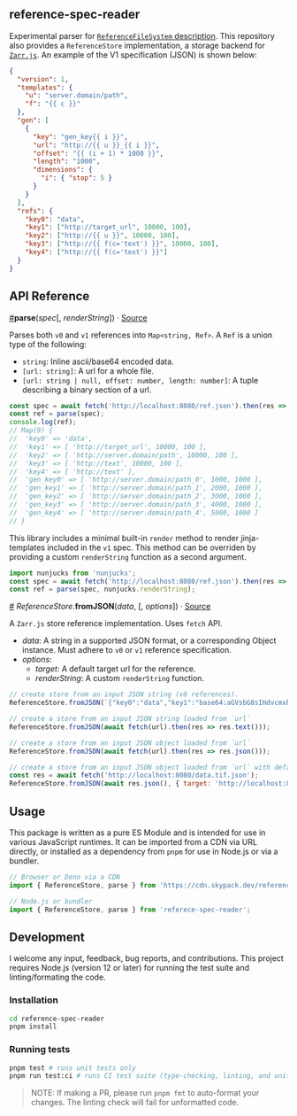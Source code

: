 ## reference-spec-reader

Experimental parser for [`ReferenceFileSystem` description](https://github.com/intake/fsspec-reference-maker).
This repository also provides a `ReferenceStore` implementation, a storage backend for
[`Zarr.js`](https://github.com/gzuidhof/zarr.js). An example of the V1 specification (JSON) is shown
below:

```json
{
  "version": 1,
  "templates": {
    "u": "server.domain/path",
    "f": "{{ c }}"
  },
  "gen": [
    {
      "key": "gen_key{{ i }}",
      "url": "http://{{ u }}_{{ i }}",
      "offset": "{{ (i + 1) * 1000 }}",
      "length": "1000",
      "dimensions": {
        "i": { "stop": 5 }
      }
    }
  ],
  "refs": {
    "key0": "data",
    "key1": ["http://target_url", 10000, 100],
    "key2": ["http://{{ u }}", 10000, 100],
    "key3": ["http://{{ f(c='text') }}", 10000, 100],
    "key4": ["http://{{ f(c='text') }}"]
  }
}
```

## API Reference

<a name="parse" href="#parse">#</a><b>parse</b>(<i>spec</i>[, <i>renderString</i>]) · [Source](https://github.com/manzt/reference-spec-reader/blob/master/src/parse.js)

Parses both `v0` and `v1` references into `Map<string, Ref>`. A `Ref` is a union type of the following:

- `string`: Inline ascii/base64 encoded data.
- `[url: string]`: A url for a whole file.
- `[url: string | null, offset: number, length: number]`: A tuple describing a binary section of a url.

```javascript
const spec = await fetch('http://localhost:8080/ref.json').then(res => res.json());
const ref = parse(spec);
console.log(ref);
// Map(9) {
//  'key0' => 'data',
//  'key1' => [ 'http://target_url', 10000, 100 ],
//  'key2' => [ 'http://server.domain/path', 10000, 100 ],
//  'key3' => [ 'http://text', 10000, 100 ],
//  'key4' => [ 'http://text' ],
//  'gen_key0' => [ 'http://server.domain/path_0', 1000, 1000 ],
//  'gen_key1' => [ 'http://server.domain/path_1', 2000, 1000 ],
//  'gen_key2' => [ 'http://server.domain/path_2', 3000, 1000 ],
//  'gen_key3' => [ 'http://server.domain/path_3', 4000, 1000 ],
//  'gen_key4' => [ 'http://server.domain/path_4', 5000, 1000 ]
// }
```

This library includes a minimal built-in `render` method to render jinja-templates included in the `v1` spec.
This method can be overriden by providing a custom `renderString` function as a second argument.

```javascript
import nunjucks from 'nunjucks';
const spec = await fetch('http://localhost:8080/ref.json').then(res => res.json());
const ref = parse(spec, nunjucks.renderString);
```

<a name="fromJSON" href="#fromJSON">#</a>
<em>ReferenceStore</em>.<b>fromJSON</b>(<i>data</i>, [, <i>options</i>]) · [Source](https://github.com/manzt/reference-spec-reader/blob/master/src/store.js)

A `Zarr.js` store reference implementation. Uses `fetch` API.

- _data_: A string in a supported JSON format, or a corresponding Object instance. Must adhere to `v0` or `v1` reference specification.
- _options_:
  - _target_: A default target url for the reference.
  - _renderString_: A custom `renderString` function.

```javascript
// create store from an input JSON string (v0 references).
ReferenceStore.fromJSON(`{"key0":"data","key1":"base64:aGVsbG8sIHdvcmxk"}`);
```

```javascript
// create a store from an input JSON string loaded from `url`
ReferenceStore.fromJSON(await fetch(url).then(res => res.text()));
```

```javascript
// create a store from an input JSON object loaded from `url`
ReferenceStore.fromJSON(await fetch(url).then(res => res.json()));
```

```javascript
// create a store from an input JSON object loaded from `url` with default binary target
const res = await fetch('http://localhost:8080/data.tif.json');
ReferenceStore.fromJSON(await res.json(), { target: 'http://localhost:8080/data.tif' });
```

## Usage

This package is written as a pure ES Module and is intended for use in various JavaScript
runtimes. It can be imported from a CDN via URL directly, or installed as a dependency
from `pnpm` for use in Node.js or via a bundler.

```javascript
// Browser or Deno via a CDN
import { ReferenceStore, parse } from 'https://cdn.skypack.dev/reference-spec-reader@<version>';

// Node.js or bundler
import { ReferenceStore, parse } from 'referece-spec-reader';
```

## Development

I welcome any input, feedback, bug reports, and contributions. This project requires Node.js
(version 12 or later) for running the test suite and linting/formating the code.

### Installation

```bash
cd reference-spec-reader
pnpm install
```

### Running tests

```bash
pnpm test # runs unit tests only
pnpm run test:ci # runs CI test suite (type-checking, linting, and unit tests)
```

> NOTE: If making a PR, please run `pnpm fmt` to auto-format your changes. The linting
> check will fail for unformatted code.
